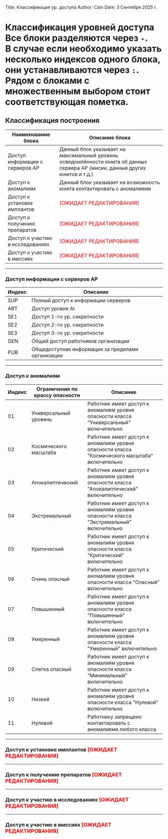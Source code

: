 Title: Классификация ур. доступа
Author: Cain
Date: 3 Сентября 2025 г.

# Классификация уровней доступа<br> Все блоки разделяются через `-`.<br> В случае если необходимо указать несколько индексов одного блока, они устанавливаются через `:`. Рядом с блоками с множественным выбором стоит соответствующая пометка.

## Классификация построения

|Наименование блока|Описание блока|
|------------------|--------------|
|Доступ информации с серверов АР|Данный блок указывает на максимальный уровень осведомлённости юнита об данных сервера АР (мисии, данные других юнитов и т.д.)|
|Доступ к аномалиям|Данный блок указывает на возможность юнита контактировать с аномалиями|
|Доступ к установке имплантов|<span style="color:red">[ОЖИДАЕТ РЕДАКТИРОВАНИЯ]</span>|
|Доступ к получению препаратов|<span style="color:red">[ОЖИДАЕТ РЕДАКТИРОВАНИЯ]</span>|
|Доступ к участию в исследованиях|<span style="color:red">[ОЖИДАЕТ РЕДАКТИРОВАНИЯ]</span>|
|Доступ к участию в миссиях|<span style="color:red">[ОЖИДАЕТ РЕДАКТИРОВАНИЯ]</span>|

----

### Доступ информации с серверов АР

|Индекс|Описание|
|------|--------|
|SUP|Полный доступ к информации серверов|
|ART|Доступ уровня AI|
|SE1|Доступ 1-го ур. секретности|
|SE2|Доступ 2-го ур. секретности|
|SE3|Доступ 3-го ур. секретности|
|GEN|Общий доступ работников организации|
|PUB|Общедоступная информация за пределами организации|

----

### Доступ к аномалиям

|Индекс|Ограничения по крассу опасности|Описание|
|------|----------------------------|--------|
|01|Универсальный уровень|Работник имеет доступ к аномалиям уровня опасности класса "Универсальный" включительно|
|02|Космического масштаба|Работник имеет доступ к аномалиям уровня опасности класса "Космического масштаба" включительно|
|03|Апокалиптический|Работник имеет доступ к аномалиям уровня опасности класса "Апокалиптический" включительно|
|04|Экстремальный|Работник имеет доступ к аномалиям уровня опасности класса "Экстремальный" включительно|
|05|Критический|Работник имеет доступ к аномалиям уровня опасности класса "Критический" включительно|
|06|Очень опасный|Работник имеет доступ к аномалиям уровня опасности класса "Опасный" включительно|
|07|Повышенный|Работник имеет доступ к аномалиям уровня опасности класса "Повышенный" включительно|
|08|Умеренный|Работник имеет доступ к аномалиям уровня опасности класса "Умеренный" включительно|
|09|Слегка опасный|Работник имеет доступ к аномалиям уровня опасности класса "Минимальный" включительно|
|10|Низкий|Работник имеет доступ к аномалиям уровня опасности класса "Нулевой" включительно|
|11|Нулевой|Работнику запрещено контактировать с аномалиями любого класса|

----

### Доступ к установке имплантов <span style="color:red">[ОЖИДАЕТ РЕДАКТИРОВАНИЯ]</span>

----

### Доступ к получению препаратов <span style="color:red">[ОЖИДАЕТ РЕДАКТИРОВАНИЯ]</span>

----

### Доступ к участию в исследованиях <span style="color:red">[ОЖИДАЕТ РЕДАКТИРОВАНИЯ]</span>

----

### Доступ к участию в миссиях <span style="color:red">[ОЖИДАЕТ РЕДАКТИРОВАНИЯ]</span>
<!-- ----
## Блок ур. доступа имплантов
|Индекс|Название|Описание|
|------|--------|--------|
|IMPF|Implanto Plenus|Полный доступ к установке имплантов|
|IMPE|Implanto Experimentalis|Доступ к установке экспериментальных типов имплантов|
|IMPB|Implanto Bellum|Доступ к установке боевых имплантов|
|IMPA|Implanto Advanced|Доступ к установке продвинутых имплантов|
|IMPI|Implanto Initialis|Доступ к установке базовых имплантов|
|IMPO|Implanto Obbligatoria|Доступ к установке обязательных имплантов|
|IMPN|Implanto Negatus|Доступ к установке любых имплантов запрещён|
----
## Блок ур. доступа к препаратам
|Индекс|Название|Описание|
|------|--------|--------|
|ALL|All Access|Доступ к любым агентам|
|BUI|Build Access|Доступ к анаболическим агентам|
|BOS|Boost Access|Доступ к биологически активным веществам|
|PRE|Prevent Access|Доступ к профилактическим агентам и вакцинам|
|MOD|Modify Access|Доступ к генетическим модификаторам и нанитам|
|NEUR|Neuro Access|Доступ к нейромодуляторам|
|NEUT|Neutralize Access|Доступ к противоядиям|
|PSY|Psycho Access|Доступ к психотропным агентам|
|REGE|Regen Access|Доступ к регенеративным агентам|
|THER|Therapeutic Access|Доступ к терапевтическим агентам|
|SUR|Surgery Access|Доступ к хирургическим агентам|
|NON|Non Access|Отсутствующий доступ к препаратам|
----
## Блок ур. участия в исследованиях
|Индекс|Название|Описание|
|------|--------|--------|
|INV|Investigatio Maximus|Возможность полного участия во всех исследованиях|
|SLAB|Scientia Laborantium|Возможность участия в лабораторных исследованиях|
|SDOC|Scientia Doctoris|Возможность участия в исследованиях на уровне ведущего доктора|
|SPHA|Scientia Phasellus|Возможность участия в фазовых исследованиях|
|SINT|Scientia Intermedius|Уместно участие в основных исследованиях|
|SINI|Scientia Initialis|Начальное участие в исследованиях|
|SNUL|Scientia Nullus|Не задействован в текущих исследованиях|
----
## Блок ур. участия в полевых миссиях
|Индекс|Название|Описание|
|------|--------|--------|
|FID|Field Dominus|Возможность участия во всех полевых миссиях без исключения|
|FPL|Field Proelium|Возможность участия в полевых боевых миссиях|
|FOX|Field Operatio X|Возможность участия в специальных операциях|
|FPR|Field Perscrutationem|Возможность участия в миссиях исследования и разведки|
|FIG|Field Ignition|Возможность участия в основных полевых миссиях|
|FTG|Field Tergum|Обслуживание и поддержка в полевых миссиях|
|FNI|Field Nihil|Отсутствие участия в полевых миссиях|-->